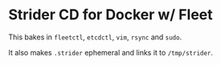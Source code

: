 # Strider CD for Docker w/ Fleet

This bakes in `fleetctl`, `etcdctl`, `vim`, `rsync` and `sudo`.

It also makes `.strider` ephemeral and links it to `/tmp/strider`.
